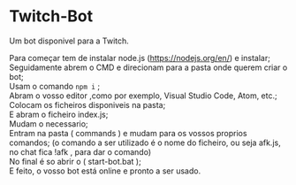 # Twitch-Bot
Um bot disponivel para a Twitch.

Para começar tem de instalar node.js (https://nodejs.org/en/) e instalar; <br/>
Seguidamente abrem o CMD e direcionam para a pasta onde querem criar o bot; <br/>
Usam o comando  `` npm i `` ; <br/>
Abram o vosso editor ,como por exemplo, Visual Studio Code, Atom, etc.; <br/>
Colocam os ficheiros disponiveis na pasta; <br/>
E abram o ficheiro index.js; <br/>
Mudam o necessario; <br/>
Entram na pasta ( commands ) e mudam para os vossos proprios comandos; (o comando a ser utilizado é o nome do ficheiro, ou seja afk.js, no chat fica !afk , para dar o comando) <br/>
No final é so abrir o ( start-bot.bat ); <br/>
E feito, o vosso bot está online e pronto a ser usado. <br/>
 
